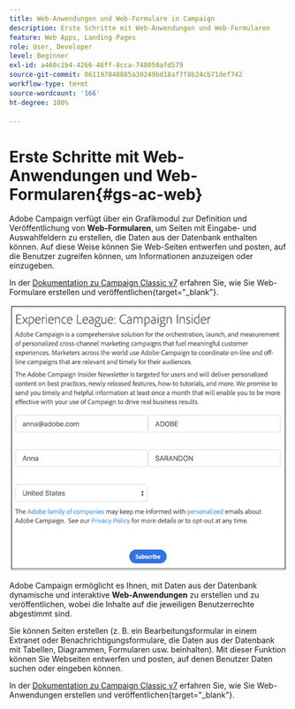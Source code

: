 ```yaml
---
title: Web-Anwendungen und Web-Formulare in Campaign
description: Erste Schritte mit Web-Anwendungen und Web-Formularen
feature: Web Apps, Landing Pages
role: User, Developer
level: Beginner
exl-id: a460c1b4-4266-46ff-8cca-748050afd579
source-git-commit: 061197048885a30249bd18af7f8b24cb71def742
workflow-type: tm+mt
source-wordcount: '166'
ht-degree: 100%

---
```


# Erste Schritte mit Web-Anwendungen und Web-Formularen{#gs-ac-web}

Adobe Campaign verfügt über ein Grafikmodul zur Definition und Veröffentlichung von **Web-Formularen**, um Seiten mit Eingabe- und Auswahlfeldern zu erstellen, die Daten aus der Datenbank enthalten können. Auf diese Weise können Sie Web-Seiten entwerfen und posten, auf die Benutzer zugreifen können, um Informationen anzuzeigen oder einzugeben.

In der [Dokumentation zu Campaign Classic v7](https://experienceleague.adobe.com/docs/campaign-classic/using/designing-content/web-forms/about-web-forms.html?lang=de#designing-content) erfahren Sie, wie Sie Web-Formulare erstellen und veröffentlichen{target="_blank"}.

![](assets/sample.png)

Adobe Campaign ermöglicht es Ihnen, mit Daten aus der Datenbank dynamische und interaktive **Web-Anwendungen** zu erstellen und zu veröffentlichen, wobei die Inhalte auf die jeweiligen Benutzerrechte abgestimmt sind.

Sie können Seiten erstellen (z. B. ein Bearbeitungsformular in einem Extranet oder Benachrichtigungsformulare, die Daten aus der Datenbank mit Tabellen, Diagrammen, Formularen usw. beinhalten). Mit dieser Funktion können Sie Webseiten entwerfen und posten, auf denen Benutzer Daten suchen oder eingeben können.

In der [Dokumentation zu Campaign Classic v7](https://experienceleague.adobe.com/docs/campaign-classic/using/designing-content/web-applications/about-web-applications.html?lang=de#designing-content) erfahren Sie, wie Sie Web-Anwendungen erstellen und veröffentlichen{target="_blank"}.

